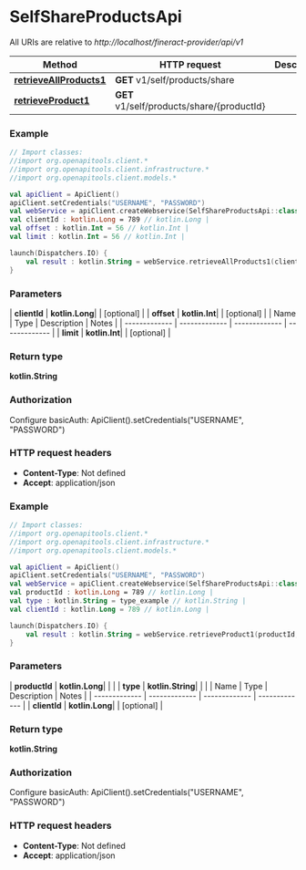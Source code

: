 # SelfShareProductsApi

All URIs are relative to *http://localhost/fineract-provider/api/v1*

| Method | HTTP request | Description |
| ------------- | ------------- | ------------- |
| [**retrieveAllProducts1**](SelfShareProductsApi.md#retrieveAllProducts1) | **GET** v1/self/products/share |  |
| [**retrieveProduct1**](SelfShareProductsApi.md#retrieveProduct1) | **GET** v1/self/products/share/{productId} |  |





### Example
```kotlin
// Import classes:
//import org.openapitools.client.*
//import org.openapitools.client.infrastructure.*
//import org.openapitools.client.models.*

val apiClient = ApiClient()
apiClient.setCredentials("USERNAME", "PASSWORD")
val webService = apiClient.createWebservice(SelfShareProductsApi::class.java)
val clientId : kotlin.Long = 789 // kotlin.Long | 
val offset : kotlin.Int = 56 // kotlin.Int | 
val limit : kotlin.Int = 56 // kotlin.Int | 

launch(Dispatchers.IO) {
    val result : kotlin.String = webService.retrieveAllProducts1(clientId, offset, limit)
}
```

### Parameters
| **clientId** | **kotlin.Long**|  | [optional] |
| **offset** | **kotlin.Int**|  | [optional] |
| Name | Type | Description  | Notes |
| ------------- | ------------- | ------------- | ------------- |
| **limit** | **kotlin.Int**|  | [optional] |

### Return type

**kotlin.String**

### Authorization


Configure basicAuth:
    ApiClient().setCredentials("USERNAME", "PASSWORD")

### HTTP request headers

 - **Content-Type**: Not defined
 - **Accept**: application/json




### Example
```kotlin
// Import classes:
//import org.openapitools.client.*
//import org.openapitools.client.infrastructure.*
//import org.openapitools.client.models.*

val apiClient = ApiClient()
apiClient.setCredentials("USERNAME", "PASSWORD")
val webService = apiClient.createWebservice(SelfShareProductsApi::class.java)
val productId : kotlin.Long = 789 // kotlin.Long | 
val type : kotlin.String = type_example // kotlin.String | 
val clientId : kotlin.Long = 789 // kotlin.Long | 

launch(Dispatchers.IO) {
    val result : kotlin.String = webService.retrieveProduct1(productId, type, clientId)
}
```

### Parameters
| **productId** | **kotlin.Long**|  | |
| **type** | **kotlin.String**|  | |
| Name | Type | Description  | Notes |
| ------------- | ------------- | ------------- | ------------- |
| **clientId** | **kotlin.Long**|  | [optional] |

### Return type

**kotlin.String**

### Authorization


Configure basicAuth:
    ApiClient().setCredentials("USERNAME", "PASSWORD")

### HTTP request headers

 - **Content-Type**: Not defined
 - **Accept**: application/json

